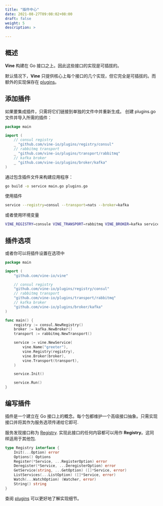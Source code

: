 ```yaml
---
title: "插件中心"
date: 2021-08-27T09:08:02+08:00
draft: false
weight: 5
description: >
  
---
```


## 概述
**Vine** 构建在 Go 接口之上。因此这些接口的实现是可插拔的。

默认情况下，**Vine** 只提供核心上每个接口的几个实现，但它完全是可插拔的。而额外的实现保存在 [plugins](https://github.com/vine-io/plugins)。

## 添加插件

如果要集成插件，只需将它们链接到单独的文件中并重新生成。
创建 plugins.go 文件并导入所需的插件：
```go
package main

import (
    // consul registry
    _ "github.com/vine-io/plugins/registry/consul"
    // rabbitmq transport
    _ "github.com/vine-io/plugins/transport/rabbitmq"
    // kafka broker
    _ "github.com/vine-io/plugins/broker/kafka"
)
```

通过包含插件文件来构建应用程序：
```bash
go build -o service main.go plugins.go
```

使用插件
```bash
service --registry=consul --transport=nats --broker=kafka
```
或者使用环境变量
```bash
VINE_REGISTRY=consule VINE_TRANSPORT=rabbitmq VINE_BROKER=kafka service
```

## 插件选项
或者你可以将插件设置在选项中
```go
package main

import (
    "github.com/vine-io/vine"

    // consul registry
    "github.com/vine-io/plugins/registry/consul"
    // rabbitmq transport
    "github.com/vine-io/plugins/transport/rabbitmq"
    // kafka broker
    "github.com/vine-io/plugins/broker/kafka"
)

func main() {
    registry := consul.NewRegistry()
    broker := kafka.NewBroker()
    transport := rabbitmq.NewTransport()

    service := vine.NewService(
        vine.Name("greeter"),
        vine.Registry(registry),
        vine.Broker(broker),
        vine.Transport(transport),
    )

    service.Init()

    service.Run()
}
```

## 编写插件

插件是一个建立在 Go 接口上的概念。每个包都维护一个高级接口抽象。只需实现接口并将其作为服务选项传递给它即可.

服务发现接口称为 [Registry](https://pkg.go.dev/github.com/vine-io/vine/service/registry#Registry). 实现此接口的任何内容都可以用作 **Registry**。这同样适用于其他包.

```go
type Registry interface {
	Init(...Option) error
	Options() Options
	Register(*Service, ...RegisterOption) error
	Deregister(*Service, ...DeregisterOption) error
	GetService(string, ...GetOption) ([]*Service, error)
	ListServices(...ListOption) ([]*Service, error)
	Watch(...WatchOption) (Watcher, error)
	String() string
}
```
查阅 [plugins](https://github.com/vine-io/plugins) 可以更好地了解实现细节。


